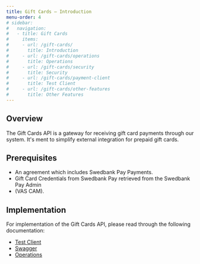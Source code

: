 ```yaml
---
title: Gift Cards – Introduction
menu-order: 4
# sidebar:
#   navigation:
#   - title: Gift Cards
#     items:
#     - url: /gift-cards/
#       title: Introduction
#     - url: /gift-cards/operations
#       title: Operations
#     - url: /gift-cards/security
#       title: Security
#     - url: /gift-cards/payment-client
#       title: Test Client
#     - url: /gift-cards/other-features
#       title: Other Features
---
```


## Overview

The Gift Cards API is a gateway for receiving gift card payments through our
system. It's ment to simplify external integration for prepaid gift cards.

## Prerequisites

*   An agreement which includes Swedbank Pay Payments.
*   Gift Card Credentials from Swedbank Pay retrieved from the Swedbank Pay
    Admin
*   (VAS CAM).

## Implementation

For implementation of the Gift Cards API, please read through the following
documentation:

* [Test Client][test-client]
* [Swagger][swagger]
* [Operations][operations]

[operations]: /gift-cards/operations
[swagger]: https://stage-evc.payex.com/payment-api/swagger-ui.html
[test-client]: /gift-cards/payment-client
